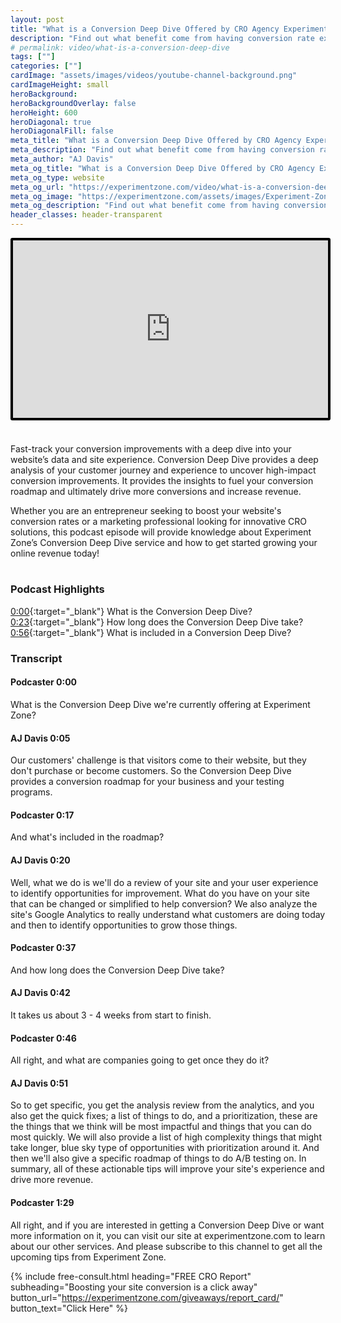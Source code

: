 ```yaml
---
layout: post
title: "What is a Conversion Deep Dive Offered by CRO Agency Experiment Zone?"
description: "Find out what benefit come from having conversion rate experts reviewing your website and doing a deep dive into your website data to create an expert road map to help your company increase conversion, keep clients happy, and increase sales."
# permalink: video/what-is-a-conversion-deep-dive
tags: [""]
categories: [""]
cardImage: "assets/images/videos/youtube-channel-background.png"
cardImageHeight: small
heroBackground:
heroBackgroundOverlay: false
heroHeight: 600
heroDiagonal: true
heroDiagonalFill: false
meta_title: "What is a Conversion Deep Dive Offered by CRO Agency Experiment Zone?"
meta_description: "Find out what benefit come from having conversion rate experts reviewing your website and doing a deep dive into your website data to create an expert road map to help your company increase conversion, keep clients happy, and increase sales."
meta_author: "AJ Davis"
meta_og_title: "What is a Conversion Deep Dive Offered by CRO Agency Experiment Zone?"
meta_og_type: website
meta_og_url: "https://experimentzone.com/video/what-is-a-conversion-deep-dive"
meta_og_image: "https://experimentzone.com/assets/images/Experiment-Zone-logo-color.png"
meta_og_description: "Find out what benefit come from having conversion rate experts reviewing your website and doing a deep dive into your website data to create an expert road map to help your company increase conversion, keep clients happy, and increase sales."
header_classes: header-transparent
---
```


<style>
    .video {
        border: 4px solid black;
        border-radius: 3px;
    }
    .work-summary {
        border: 0px solid black;
    }
    .iframe-container{
        position: relative;
        width: 100%;
        padding-bottom: 56.25%; 
        height: 0;
    }
    .iframe-container iframe{
        position: absolute;
        top:0;
        left: 0;
        width: 100%;
        height: 100%;
    }
</style>

<div class="mt-0 mt-md-n14 work work-summary justify-content-center iframe-container">
    <iframe class="video" src="https://www.youtube.com/embed/oJSrhian1CM" title="YouTube video player" frameborder="0" allow="accelerometer; autoplay; clipboard-write; encrypted-media; gyroscope; picture-in-picture" allowfullscreen></iframe>
</div>

&nbsp; 

Fast-track your conversion improvements with a deep dive into your website’s data and site experience. Conversion Deep Dive provides a deep analysis of your customer journey and experience to uncover high-impact conversion improvements. It provides the insights to fuel your conversion roadmap and ultimately drive more conversions and increase revenue.

Whether you are an entrepreneur seeking to boost your website's conversion rates or a marketing professional looking for innovative CRO solutions, this podcast episode will provide knowledge about Experiment Zone’s Conversion Deep Dive service and how to get started growing your online revenue today! 
<br/><br/>


### Podcast Highlights
[0:00](https://www.youtube.com/watch?v=oJSrhian1CM&t=0s){:target="\_blank"} What is the Conversion Deep Dive? 
[0:23](https://www.youtube.com/watch?v=oJSrhian1CM&t=23s){:target="\_blank"} How long does the Conversion Deep Dive take?
[0:56](https://www.youtube.com/watch?v=oJSrhian1CM&t=55s){:target="\_blank"} What is included in a Conversion Deep Dive?



### Transcript

#### Podcaster 0:00  
What is the Conversion Deep Dive we're currently offering at Experiment Zone?

#### AJ Davis 0:05  
Our customers' challenge is that visitors come to their website, but they don't purchase or become customers. So the Conversion Deep Dive provides a conversion roadmap for your business and your testing programs. 

#### Podcaster 0:17  
And what's included in the roadmap?

#### AJ Davis 0:20  
Well, what we do is we'll do a review of your site and your user experience to identify opportunities for improvement. What do you have on your site that can be changed or simplified to help conversion? We also analyze the site's Google Analytics to really understand what customers are doing today and then to identify opportunities to grow those things. 

#### Podcaster 0:37  
And how long does the Conversion Deep Dive take?

#### AJ Davis 0:42  
It takes us about 3 - 4 weeks from start to finish.

#### Podcaster 0:46  
All right, and what are companies going to get once they do it?

#### AJ Davis 0:51  
So to get specific, you get the analysis review from the analytics, and you also get the quick fixes; a list of things to do, and a prioritization, these are the things that we think will be most impactful and things that you can do most quickly. We will also provide a list of high complexity things that might take longer, blue sky type of opportunities with prioritization around it. And then we'll also give a specific roadmap of things to do A/B testing on. In summary, all of these actionable tips will improve your site's experience and drive more revenue.

#### Podcaster 1:29  
All right, and if you are interested in getting a Conversion Deep Dive or want more information on it, you can visit our site at experimentzone.com to learn about our other services. And please subscribe to this channel to get all the upcoming tips from Experiment Zone.


{% include free-consult.html heading="FREE CRO Report"
subheading="Boosting your site conversion is a click away"
button_url="https://experimentzone.com/giveaways/report_card/"
button_text="Click Here" %}

